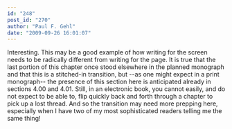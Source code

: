 ```yaml
---
id: "248"
post_id: "270"
author: "Paul F. Gehl"
date: "2009-09-26 16:01:07"
---
```

Interesting. This may be a good example of how writing for the screen needs to be radically different from writing for the page. It is true that the last portion of this chapter once stood elsewhere in the planned monograph and that this is a stitched-in transition, but --as one might expect in a print monograph-- the presence of this section here is anticipated already in sections 4.00 and 4.01. Still, in an electronic book, you cannot easily, and do not expect to be able to, flip quickly back and forth through a chapter to pick up a lost thread. And so the transition may need more prepping here, especially when I have two of my most sophisticated readers telling me the same thing!
